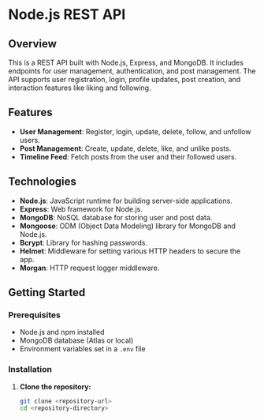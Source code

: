 # Node.js REST API

## Overview

This is a REST API built with Node.js, Express, and MongoDB. It includes endpoints for user management, authentication, and post management. The API supports user registration, login, profile updates, post creation, and interaction features like liking and following.

## Features

- **User Management**: Register, login, update, delete, follow, and unfollow users.
- **Post Management**: Create, update, delete, like, and unlike posts.
- **Timeline Feed**: Fetch posts from the user and their followed users.

## Technologies

- **Node.js**: JavaScript runtime for building server-side applications.
- **Express**: Web framework for Node.js.
- **MongoDB**: NoSQL database for storing user and post data.
- **Mongoose**: ODM (Object Data Modeling) library for MongoDB and Node.js.
- **Bcrypt**: Library for hashing passwords.
- **Helmet**: Middleware for setting various HTTP headers to secure the app.
- **Morgan**: HTTP request logger middleware.

## Getting Started

### Prerequisites

- Node.js and npm installed
- MongoDB database (Atlas or local)
- Environment variables set in a `.env` file

### Installation

1. **Clone the repository:**

   ```bash
   git clone <repository-url>
   cd <repository-directory>
